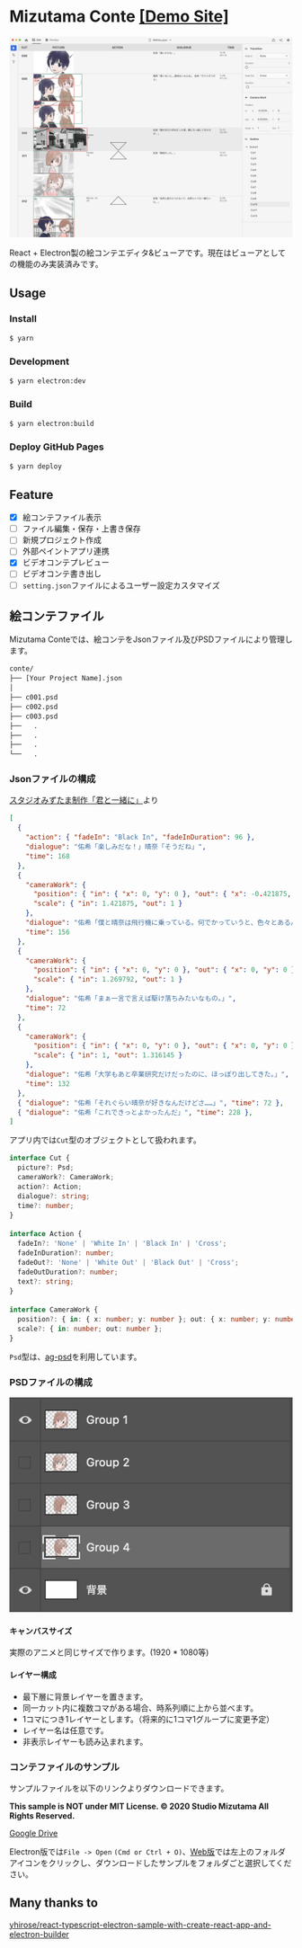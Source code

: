 # Mizutama Conte [\[Demo Site\]](https://studio-mizutama.github.io/MizutamaConte/)

![screenshot](./screenshot.png)

React + Electron製の絵コンテエディタ&ビューアです。現在はビューアとしての機能のみ実装済みです。

## Usage

### Install

```sh
$ yarn
```

### Development

```sh
$ yarn electron:dev
```

### Build

```sh
$ yarn electron:build
```

### Deploy GitHub Pages

```sh
$ yarn deploy
```

## Feature

- [x] 絵コンテファイル表示
- [ ] ファイル編集・保存・上書き保存
- [ ] 新規プロジェクト作成
- [ ] 外部ペイントアプリ連携
- [x] ビデオコンテプレビュー
- [ ] ビデオコンテ書き出し
- [ ] `setting.json`ファイルによるユーザー設定カスタマイズ

## 絵コンテファイル

Mizutama Conteでは、絵コンテをJsonファイル及びPSDファイルにより管理します。

```sh
conte/
├── [Your Project Name].json
│
├── c001.psd
├── c002.psd
├── c003.psd
├──   .
├──   .
├──   .
└──   .
```

### Jsonファイルの構成

[スタジオみずたま制作「君と一緒に」](https://youtu.be/sva7WjdEO7k)より

```json
[
  {
    "action": { "fadeIn": "Black In", "fadeInDuration": 96 },
    "dialogue": "佑希「楽しみだな！」晴奈「そうだね」",
    "time": 168
  },
  {
    "cameraWork": {
      "position": { "in": { "x": 0, "y": 0 }, "out": { "x": -0.421875, "y": 0 } },
      "scale": { "in": 1.421875, "out": 1 }
    },
    "dialogue": "佑希「僕と晴奈は飛行機に乗っている。何でかっていうと、色々とあるんだ。」",
    "time": 156
  },
  {
    "cameraWork": {
      "position": { "in": { "x": 0, "y": 0 }, "out": { "x": 0, "y": 0 } },
      "scale": { "in": 1.269792, "out": 1 }
    },
    "dialogue": "佑希「まぁ一言で言えば駆け落ちみたいなもの。」",
    "time": 72
  },
  {
    "cameraWork": {
      "position": { "in": { "x": 0, "y": 0 }, "out": { "x": 0, "y": 0 } },
      "scale": { "in": 1, "out": 1.316145 }
    },
    "dialogue": "佑希「大学もあと卒業研究だけだったのに、ほっぽり出してきた。」",
    "time": 132
  },
  { "dialogue": "佑希「それぐらい晴奈が好きなんだけどさ……」", "time": 72 },
  { "dialogue": "佑希「これできっとよかったんだ」", "time": 228 },
]
```

アプリ内では`Cut`型のオブジェクトとして扱われます。

```ts
interface Cut {
  picture?: Psd;
  cameraWork?: CameraWork;
  action?: Action;
  dialogue?: string;
  time?: number;
}

interface Action {
  fadeIn?: 'None' | 'White In' | 'Black In' | 'Cross';
  fadeInDuration?: number;
  fadeOut?: 'None' | 'White Out' | 'Black Out' | 'Cross';
  fadeOutDuration?: number;
  text?: string;
}

interface CameraWork {
  position?: { in: { x: number; y: number }; out: { x: number; y: number } };
  scale?: { in: number; out: number };
}
```

`Psd`型は、[ag-psd](https://github.com/Agamnentzar/ag-psd)を利用しています。

### PSDファイルの構成

![samplepsd](./samplepsd.png)

#### キャンバスサイズ
実際のアニメと同じサイズで作ります。(1920 * 1080等)

#### レイヤー構成
- 最下層に背景レイヤーを置きます。
- 同一カット内に複数コマがある場合、時系列順に上から並べます。
- 1コマにつき1レイヤーとします。（将来的に1コマ1グループに変更予定）
- レイヤー名は任意です。
- 非表示レイヤーも読み込まれます。

### コンテファイルのサンプル

サンプルファイルを以下のリンクよりダウンロードできます。

**This sample is NOT under MIT License. ©︎ 2020 Studio Mizutama All Rights Reserved.**

[Google Drive](https://drive.google.com/drive/folders/11lSAHkNsDDrYayZGV87AM5X9dPsFVYGa?usp=sharing)

Electron版では`File -> Open` `(Cmd or Ctrl + O)`、[Web版](https://studio-mizutama.github.io/MizutamaConte/)では左上のフォルダアイコンをクリックし、ダウンロードしたサンプルをフォルダごと選択してください。

## Many thanks to

[yhirose/react-typescript-electron-sample-with-create-react-app-and-electron-builder](https://github.com/yhirose/react-typescript-electron-sample-with-create-react-app-and-electron-builder)